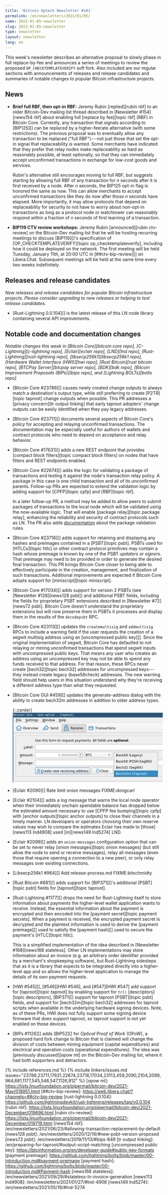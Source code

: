 ```yaml
---
title: 'Bitcoin Optech Newsletter #181'
permalink: /en/newsletters/2022/01/05/
name: 2022-01-05-newsletter
slug: 2022-01-05-newsletter
type: newsletter
layout: newsletter
lang: en
---
```

This week's newsletter describes an alternative proposal to slowly phase
in full replace-by-fee and announces a series of meetings to review the
proposed `OP_CHECKTEMPLATEVERIFY` soft fork.  Also included are our
regular sections with announcements of releases and release candidates
and summaries of notable changes to popular Bitcoin infrastructure
projects.

## News

- **Brief full RBF, then opt-in RBF:** Jeremy Rubin [replied][rubin rbf]
  to an older Bitcoin-Dev mailing list thread described in [Newsletter
  #154][news154 rbf] about enabling full [replace by fee][topic rbf]
  (RBF) in Bitcoin Core.  Currently, any transaction that signals
  according to [BIP125][] can be replaced by a higher-feerate
  alternative (with some restrictions).  The previous proposal was to
  eventually allow any transaction to be replaced ("full RBF")---not just
  those that set the opt-in signal that replaceability is wanted.  Some merchants have
  indicated that they prefer that relay nodes make replaceability as hard
  as reasonably possible, at least optionally, so that they can
  immediately accept unconfirmed transactions in exchange for low-cost
  goods and services.

    Rubin's alternative still encourages moving to full RBF, but
    suggests starting by allowing full RBF of any transaction for *n*
    seconds after it is first received by a node.  After *n* seconds,
    the BIP125 opt-in flag is honored the same as now.  This can allow
    merchants to accept unconfirmed transactions like they do now after
    those *n* seconds have elapsed.  More importantly, it may allow
    protocols that depend on replaceability for security to not have to
    worry about non-opt-in transactions as long as a protocol node or
    watchtower can reasonably respond within a fraction of *n* seconds
    of first learning of a transaction.

- **BIP119 CTV review workshops:** Jeremy Rubin [announced][rubin
  ctv-review] on the Bitcoin-Dev mailing list that he will be hosting
  recurring meetings to discuss [BIP119][]'s specification of
  [OP_CHECKTEMPLATEVERIFY][topic op_checktemplateverify], including how
  it could be deployed on the network.  The first meeting will be held
  Tuesday, January 11th, at 20:00 UTC in [##ctv-bip-review][] on
  Libera.Chat.  Subsequent meetings will be held at the same time every
  two weeks indefinitely.

## Releases and release candidates

*New releases and release candidates for popular Bitcoin infrastructure
projects.  Please consider upgrading to new releases or helping to test
release candidates.*

- [Rust-Lightning 0.0.104][] is the latest release of this LN node
  library containing several API improvements.

## Notable code and documentation changes

*Notable changes this week in [Bitcoin Core][bitcoin core repo],
[C-Lightning][c-lightning repo], [Eclair][eclair repo], [LND][lnd repo],
[Rust-Lightning][rust-lightning repo], [libsecp256k1][libsecp256k1
repo], [Hardware Wallet Interface (HWI)][hwi repo],
[Rust Bitcoin][rust bitcoin repo], [BTCPay Server][btcpay server repo],
[BDK][bdk repo], [Bitcoin Improvement Proposals (BIPs)][bips repo], and
[Lightning BOLTs][bolts repo].*

- [Bitcoin Core #23789][] causes newly created change outputs to always match
  a destination's output type, while still preferring to create [P2TR][topic taproot] change
  outputs when possible. This PR addresses a [privacy concern][tr
  output linking] that early taproot adopters' change outputs can be easily
  identified when they pay legacy addresses.

- [Bitcoin Core #23711][] documents several aspects of Bitcoin Core's
  *policy* for accepting and relaying unconfirmed transactions.  The
  documentation may be especially useful for authors of wallets and
  contract protocols who need to depend on acceptance and relay
  behavior.

- [Bitcoin Core #17631][] adds a new REST endpoint that provides
  [compact block filters][topic compact block filters] on nodes that
  have filters and REST endpoints enabled.

- [Bitcoin Core #22674][] adds the logic for validating a package of
  transactions and testing it against the node's transaction relay
  policy.  A package in this case is one child transaction and all of
  its unconfirmed parents.  Follow-up PRs are expected to extend
  the validation logic by adding support for [CPFP][topic cpfp] and
  [RBF][topic rbf].

    In a later follow-up PR, a method may be added to allow peers to
    submit packages of transactions to the local node which will be
    validated using the now-available logic.  That will enable [package
    relay][topic package relay], enhancing the reliability and
    security of contract protocols such as LN.  The PR also adds
    [documentation][package doc] about the package validation rules.

[package doc]: https://github.com/glozow/bitcoin/blob/046e8ff264be6b888c0f9a9d822e32aa74e19b78/doc/policy/packages.md

- [Bitcoin Core #23718][] adds support for retaining and displaying any
  hashes and preimages contained in a [PSBT][topic psbt].  PSBTs used
  for [HTLCs][topic htlc] or other contract protocol primitives may
  contain a hash whose preimage is known by one of the PSBT *updaters*
  or *signers*.  That preimage may need to be provided in order to
  generate the desired final transaction.  This PR brings Bitcoin Core
  closer to being able to effectively participate in the creation,
  management, and finalization of such transactions.  Additional
  improvements are expected if Bitcoin Core adopts support for
  [miniscript][topic miniscript].

- [Bitcoin Core #17034][] adds support for version 2 PSBTs (see
  [Newsletter #128][news128 psbt]) and additional PSBT fields, including
  the fields for proprietary PSBT extensions described in [Newsletter
  #72][news72 psbt].  Bitcoin Core doesn't understand the proprietary
  extensions but will now preserve them in PSBTs it processes and
  display them in the results of the `decodepsbt` RPC.

- [Bitcoin Core #23113][] updates the `createmultisig` and `addmultisig`
  RPCs to include a warning field if the user requests the creation of a
  segwit multisig address using an [uncompressed public key][].  Since
  the original implementation of segwit, Bitcoin Core has defaulted to
  not relaying or mining unconfirmed transactions that spend segwit
  inputs with uncompressed public keys.  That means any user who creates
  an address using an uncompressed key may not be able to spend any
  funds received to that address.  For that reason, these RPCs never
  create [bech32][topic bech32] addresses for uncompressed keys---they
  instead create legacy (base58check) addresses.  The new warning field
  should help users in this situation understand why they're receiving a
  different address type than what they requested.

- [Bitcoin Core GUI #459][] updates the generate-address dialog with the
  ability to create bech32m addresses in addition to older address
  types.

    {:.center}
    ![Screenshot address picker](/img/posts/2022-01-core-gui-address-picker.png)

- [Eclair #2090][] Rate limit onion messages FIXME:dongcarl

- [Eclair #2104][] adds a log message that warns the local node operator
  when their immediately onchain spendable balance has dropped below the
  estimated amount necessary to use [CPFP fee bumping][topic cpfp] with
  [anchor outputs][topic anchor outputs] to close their channels in a
  timely manner.  LN developers or operators choosing their own
  reserve values may wish to compare the estimates Eclair has made to
  [those][news113 lnd4908] used [in][news149 lnd5274] LND.

- [Eclair #2099][] adds an `onion-messages` configuration option that
  can be set to never relay [onion messages][topic onion messages] (but
  still allow the node to send or receive messages), relay all messages
  (even those that require opening a connection to a new peer), or only
  relay messages over existing connections.

- [Libsecp256k1 #964][] Add release-process.md FIXME:bitschmidty

- [Rust Bitcoin #681][] adds support for [BIP371][]'s additional
  [PSBT][topic psbt] fields for [taproot][topic taproot].

- [Rust-Lightning #1177][] drops the need for Rust-Lightning itself to
  store information about payments the higher-level wallet application
  wants to receive.  Instead, the essential information about the
  payment is encrypted and then encoded into the [payment secret][topic
  payment secrets].  When a payment is received, the encrypted payment
  secret is decrypted and the plaintext information is used to derive
  the [payment preimage][] used to satisfy the [payment hash][] used to
  secure the payment's [HTLC][topic htlc].

    This is a simplified implementation of the idea described in
    [Newsletter #168][news168 stateless].  Other LN implementations
    may store information about an invoice (e.g. an arbitrary order
    identifier provided by a merchant's shopkeeping software), but
    Rust-Lightning sidesteps that as it is a library that expects to be
    integrated directly into a higher-level app and so allows the
    higher-level application to manage the details of its own payment
    requests.

- [HWI #545][], [#546][HWI #546], and [#547][HWI #547] add support for
  [taproot][topic taproot] by enabling support for `tr()`
  [descriptors][topic descriptors], [BIP371][] support for taproot
  [PSBT][topic psbt] fields, and support for [bech32m][topic bech32]
  addresses for taproot scripts when available in the underlying hardware
  signing devices.  Note, as of these PRs, HWI does not fully support
  some signing device firmware that does support taproot, so taproot
  support is not yet enabled on those devices.

- [BIPs #1126][] adds [BIP52][] for *Optical Proof of Work* (OPoW), a
  proposed hard fork change to Bitcoin that is claimed will change the
  division of costs between mining equipment (capital expenditures) and
  electrical and operation costs (operational expenditures).  The idea
  was [previously discussed][opow ml] on the Bitcoin-Dev mailing list,
  where it had both supporters and detractors.

{% include references.md %}
{% include linkers/issues.md issues="23789,23711,17631,22674,23718,17034,23113,459,2090,2104,2099,964,681,1177,545,546,547,1126,912" %}
[opow ml]: https://lists.linuxfoundation.org/pipermail/bitcoin-dev/2021-May/018951.html
[##ctv-bip-review]: https://web.libera.chat/?channels=##ctv-bip-review
[rust-lightning 0.0.104]: https://github.com/lightningdevkit/rust-lightning/releases/tag/v0.0.104
[rubin rbf]: https://lists.linuxfoundation.org/pipermail/bitcoin-dev/2021-December/019696.html
[rubin ctv-review]: https://lists.linuxfoundation.org/pipermail/bitcoin-dev/2021-December/019719.html
[news154 rbf]: /en/newsletters/2021/06/23/#allowing-transaction-replacement-by-default
[news128 psbt]: /en/newsletters/2020/12/16/#new-psbt-version-proposed
[news72 psbt]: /en/newsletters/2019/11/13/#bips-849
[tr output linking]: /en/preparing-for-taproot/#output-script-matching
[uncompressed public key]: https://btcinformation.org/en/developer-guide#public-key-formats
[payment preimage]: https://github.com/lightning/bolts/blob/master/00-introduction.md#payment-preimage
[payment hash]: https://github.com/lightning/bolts/blob/master/00-introduction.md#Payment-hash
[news168 stateless]: /en/newsletters/2021/09/29/#stateless-ln-invoice-generation
[news113 lnd4908]: /en/newsletters/2021/01/27/#lnd-4908
[news149 lnd5274]: /en/newsletters/2021/05/19/#lnd-5274
